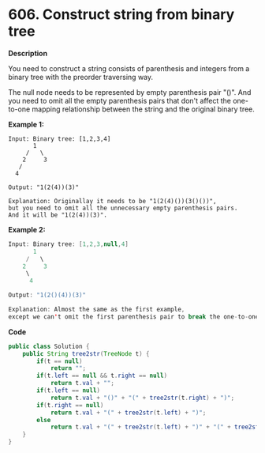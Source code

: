 # 606. Construct string from binary tree

**Description**

You need to construct a string consists of parenthesis and integers from a binary tree with the preorder traversing way.

The null node needs to be represented by empty parenthesis pair "()". And you need to omit all the empty parenthesis pairs that don't affect the one-to-one mapping relationship between the string and the original binary tree.

**Example 1:**

```
Input: Binary tree: [1,2,3,4]
       1
     /   \
    2     3
   /    
  4     

Output: "1(2(4))(3)"

Explanation: Originallay it needs to be "1(2(4)())(3()())", 
but you need to omit all the unnecessary empty parenthesis pairs. 
And it will be "1(2(4))(3)".

```

**Example 2:**

```java
Input: Binary tree: [1,2,3,null,4]
       1
     /   \
    2     3
     \  
      4 

Output: "1(2()(4))(3)"

Explanation: Almost the same as the first example, 
except we can't omit the first parenthesis pair to break the one-to-one mapping relationship between the input and the output.
```

**Code**

```java
public class Solution {
    public String tree2str(TreeNode t) {
        if(t == null)
            return "";
        if(t.left == null && t.right == null)
            return t.val + "";
        if(t.left == null)
            return t.val + "()" + "(" + tree2str(t.right) + ")";
        if(t.right == null)
            return t.val + "(" + tree2str(t.left) + ")";
        else
            return t.val + "(" + tree2str(t.left) + ")" + "(" + tree2str(t.right) + ")";
    }
}
```

